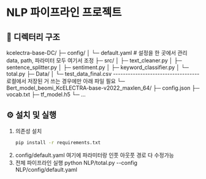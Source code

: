 # NLP 파이프라인 프로젝트

## 📁 디렉터리 구조
kcelectra-base-DC/
├─ config/
│   └─ default.yaml # 설정을 한 곳에서 관리 data, path, 파라미터 모두 여기서 조정
├─ src/
│   ├─ text_cleaner.py
│   ├─ sentence_splitter.py
│   ├─ sentiment.py
│   ├─ keyword_classifier.py
│   └─ total.py
├─ Data/
│   └─ test_data_final.csv
----------------------------------- 로컬에서 저장된 거 쓰는 경우에만 아래 파일 필요
└─ Bert_model_beomi_KcELECTRA-base-v2022_maxlen_64/
    ├─ config.json
    ├─ vocab.txt
    ├─ tf_model.h5
    └─ …



## ⚙️ 설치 및 실행
1. 의존성 설치  
   ```bash
   pip install -r requirements.txt

  2. config/default.yaml 여기에 파라미터랑 인풋 아웃풋 경로 다 수정가능
  3. 전체 파이프라인 실행
     python NLP/total.py --config NLP/config/default.yaml
